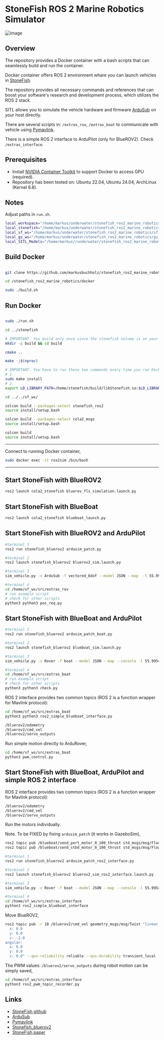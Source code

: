 # StoneFish ROS 2 Marine Robotics Simulator

![image](https://github.com/user-attachments/assets/5654ddf9-6532-4610-aca9-8ed265ed5d94)


## Overview

The repository provides a Docker container with a bash scripts that can seamlessly build and run the container. <br>

Docker container offers ROS 2 environment whare you can launch vehicles in [StoneFish](https://stonefish.readthedocs.io/en/latest/).<br>

The repository provides all necessary commands and references that can boost your software's research and development process, which utilizes the ROS 2 stack.<br>

SITL allows you to simulate the vehicle hardware and firmware [ArduSub](https://www.ardusub.com/) on your host directly.<br>

There are several scripts in: ```/extras_rov```, ```/extras_boat``` to communicate with vehicle using [Pymavlink](https://www.ardusub.com/developers/pymavlink.html).<br>

There is a simple ROS 2 interface to ArduPilot (only for BlueROV2). Check ```/extras_interface```. <br>


## Prerequisites

- Install [NVIDIA Container Toolkit](https://docs.nvidia.com/datacenter/cloud-native/container-toolkit/latest/install-guide.html) to support Docker to access GPU (required).
- Repository has been tested on: Ubuntu 22.04, Ubuntu 24.04, ArchLinux (Kernel 6.8).


## Notes

Adjust paths in ```run.sh```.

```bash
local_workspace="/home/markus/underwater/stonefish_ros2_marine_robotics/src"
local_stonefish="/home/markus/underwater/stonefish_ros2_marine_robotics/stonefish"
local_sf_ws="/home/markus/underwater/stonefish_ros2_marine_robotics/sf_ws"
local_gz_ws="/home/markus/underwater/stonefish_ros2_marine_robotics/gz_ws"
local_SITL_Models="/home/markus//underwater/stonefish_ros2_marine_robotics/SITL_Models"
```



## Build Docker

```bash

git clone https://github.com/markusbuchholz/stonefish_ros2_marine_robotics.git

cd /stonefish_ros2_marine_robotics/docker

sudo ./build.sh
```

## Run Docker


```bash

sudo ./run.sh

cd ../stonefish

# IMPORTANT. You build only once since the stonefish volume is on your HOST.
mkdir -p build && cd build

cmake ..

make -j$(nproc)

# IMPORTANT. You have to run these two commands every time you run Docker container.
# 1.
sudo make install
# 2.
export LD_LIBRARY_PATH=/home/stonefish/build/libStonefish.so:$LD_LIBRARY_PATH

cd ../../sf_ws/

colcon build --packages-select stonefish_ros2
source install/setup.bash

colcon build --packages-select cola2_msgs
source install/setup.bash

colcon build
source install/setup.bash

```

---
Connect to running Docker container,

```bash
sudo docker exec -it ros2sim /bin/bash

```
---

## Start StoneFish with BlueROV2

 ```bash
ros2 launch cola2_stonefish bluerov_fls_simulation.launch.py
```

## Start StoneFish with BlueBoat

 ```bash
ros2 launch cola2_stonefish blueboat_launch.py
```

## Start StoneFish with BlueROV2 and ArduPilot

```bash
#terminal 1
ros2 run stonefish_bluerov2 ardusim_patch.py

#terminal 2
ros2 launch stonefish_bluerov2 bluerov2_sim.launch.py

#terminal 3
sim_vehicle.py -v ArduSub -f vectored_6dof --model JSON --map  -l 55.99541530863445,-3.3010225004910683,0,0 -m --streamrate=-1

#terminal 4
cd /home/sf_ws/src/extras_rov
# run example script
# check for other scripts
python3 python3 pos_req.py

```

## Start StoneFish with BlueBoat and ArduPilot

```bash
#terminal 1
ros2 run stonefish_bluerov2 ardusim_patch_boat.py

#terminal 2
ros2 launch stonefish_bluerov2 blueboat_sim.launch.py

#terminal 3
sim_vehicle.py -v Rover -f boat --model JSON --map --console -l 55.99541530863445,-3.3010225004910683,0,0

#terminal 4
cd /home/sf_ws/src/extras_boat
# run example script
# check for other scripts
python3 python3 check.py

```
ROS 2 interface provides two common topics (ROS 2 is a function wrapper for Mavlink protocol):

```bash
cd /home/sf_ws/src/extras_boat
python3 python3 ros2_simple_blueboat_interface.py
```

```bash
/bluerov2/odometry
/bluerov2/cmd_vel
/bluerov2/servo_outputs
```

Run simple motion directly to ArduRover,

```bash
cd /home/sf_ws/src/extras_boat
python3 pwm_control.py
```


## Start StoneFish with BlueBoat, ArduPilot and simple ROS 2 interface

ROS 2 interface provides two common topics (ROS 2 is a function wrapper for Mavlink protocol):

```bash
/bluerov2/odometry
/bluerov2/cmd_vel
/bluerov2/servo_outputs
```

Run the motors individually.

Note. To be FIXED by fixing ```ardusim_patch``` (it works in GazeboSim),

```bash
ros2 topic pub /blueboat/send_port_motor_0_100_thrust std_msgs/msg/Float32 "{data: 50.0}"
ros2 topic pub /blueboat/send_stbd_motor_0_100_thrust std_msgs/msg/Float32 "{data: 75.0}"
```

```bash
#terminal 1
ros2 run stonefish_bluerov2 ardusim_patch_ros2_interface.py 

#terminal 2
ros2 launch stonefish_bluerov2 bluerov2_sim_ros2_interface.launch.py

#terminal 3
sim_vehicle.py -v Rover -f boat --model JSON --map --console -l 55.99541530863445,-3.3010225004910683,0,0

#terminal 4
cd /home/sf_ws/src/extras_interface
python3 ros2_simple_blueboat_interface
```

Move BlueROV2,

```bash
ros2 topic pub -r 10 /bluerov2/cmd_vel geometry_msgs/msg/Twist "linear:
  x: 0.0
  y: 0.0
  z: -2.0
angular:
  x: 0.0
  y: 0.0
  z: 0.0" --qos-reliability reliable --qos-durability transient_local --qos-depth 10 -1
```


The PWM values:  ```/bluerov2/servo_outputs``` during robot motion can be simply saved,

```bash
cd /home/sf_ws/src/extras_interface
python3 ros2_pwm_topic_recorder.py
```



## Links

- [StoneFish github](https://github.com/patrykcieslak/stonefish)
- [ArduSub](https://www.ardusub.com/)
- [Pymavlink](https://www.ardusub.com/developers/pymavlink.html)
- [Stonefish_bluerov2](https://github.com/bvibhav/stonefish_bluerov2)
- [StoneFish paper](https://ieeexplore.ieee.org/document/8867434)








